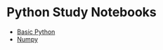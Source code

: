 # Python Study Notebooks

- [Basic Python](https://github.com/bttrung/python-study-notebooks/tree/master/basic)
- [Numpy](https://github.com/bttrung/python-study-notebooks/tree/master/numpy)
